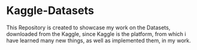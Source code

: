 # Kaggle-Datasets
This Repository is created to showcase my work on the Datasets, downloaded from the Kaggle, since Kaggle is the platform, from which i have learned many new things, as well as implemented them, in my work.

